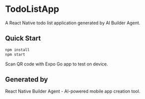 # TodoListApp

A React Native todo list application generated by AI Builder Agent.

## Quick Start

```bash
npm install
npm start
```

Scan QR code with Expo Go app to test on device.

## Generated by

React Native Builder Agent - AI-powered mobile app creation tool.
